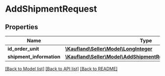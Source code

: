 # AddShipmentRequest

## Properties
Name | Type | Description | Notes
------------ | ------------- | ------------- | -------------
**id_order_unit** | [**\Kaufland\Seller\Model\LongInteger**](LongInteger.md) |  | 
**shipment_information** | [**\Kaufland\Seller\Model\AddShipmentRequestShipmentInformation**](AddShipmentRequestShipmentInformation.md) |  | 

[[Back to Model list]](../../README.md#documentation-for-models) [[Back to API list]](../../README.md#documentation-for-api-endpoints) [[Back to README]](../../README.md)

